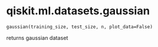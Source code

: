# qiskit.ml.datasets.gaussian

<span id="undefined" />

`gaussian(training_size, test_size, n, plot_data=False)`

returns gaussian dataset
